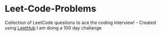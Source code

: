 # Leet-Code-Problems
Collection of LeetCode questions to ace the coding interview! - Created using [LeetHub](https://github.com/QasimWani/LeetHub)
I am doing a 100 day challange
